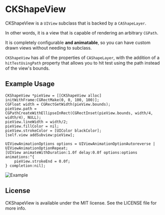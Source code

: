 # CKShapeView

CKShapeView is a `UIView` subclass that is backed by a `CAShapeLayer`.

In other words, it is a view that is capable of rendering an arbitrary `CGPath`.

It is completely configurable **and animatable**, so you can have custom drawn views without needing to subclass.

`CKShapeView` has all of the properties of `CAShapeLayer`, with the addition of a `hitTestUsingPath` property that allows you to hit test using the path instead of the view's bounds.

## Example Usage

``` objc
CKShapeView *pieView = [[CKShapeView alloc] initWithFrame:CGRectMake(0, 0, 100, 100)];
CGFloat width = CGRectGetWidth(pieView.bounds);
pieView.path = CGPathCreateWithEllipseInRect(CGRectInset(pieView.bounds, width/4, width/4), NULL);
pieView.lineWidth = width/2;
pieView.fillColor = nil;
pieView.strokeColor = [UIColor blackColor];
[self.view addSubview:pieView];

UIViewAnimationOptions options = UIViewAnimationOptionAutoreverse | UIViewAnimationOptionRepeat;
[UIView animateWithDuration:1.0f delay:0.0f options:options animations:^{
    pieView.strokeEnd = 0.0f;
} completion:nil];
```

![Example](https://raw.github.com/conradev/CKShapeView/screenshots/Example.gif)

## License

CKShapeView is available under the MIT license. See the LICENSE file for more info.

